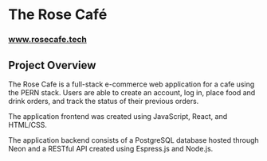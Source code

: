 # The Rose Café 

### www.rosecafe.tech

## Project Overview

The Rose Cafe is a full-stack e-commerce web application for a cafe using the PERN stack. Users are able to create an account, log in, place food and drink orders, and track the status of their previous orders. 

The application frontend was created using JavaScript, React, and HTML/CSS. 

The application backend consists of a PostgreSQL database hosted through Neon and a RESTful API created using Espress.js and Node.js.

